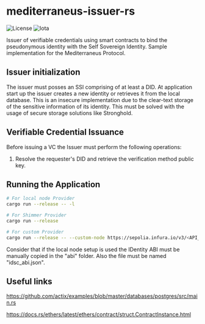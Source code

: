 # mediterraneus-issuer-rs

![License](https://img.shields.io/badge/License-Apache_2.0-blue.svg)
![Iota](https://img.shields.io/badge/iota-29334C?style=for-the-badge&logo=iota&logoColor=white)

Issuer of verifiable credentials using smart contracts to bind the pseudonymous identity with the Self Sovereign Identity. Sample implementation for the Mediterraneus Protocol.

## Issuer initialization
The issuer must posses an SSI comprising of at least a DID. At application start up the issuer creates a new identity or retrieves it from the local database. 
This is an insecure implementation due to the clear-text storage of the sensitive information of its identity. This must be solved with the usage of secure storage solutions like Stronghold.

## Verifiable Credential Issuance
Before issuing a VC the Issuer must perform the following operations:

1. Resolve the requester's DID and retrieve the verification method public key.

## Running the Application
```sh
# For local node Provider
cargo run --release -- -l

# For Shimmer Provider
cargo run --release

# For custom Provider
cargo run --release -- --custom-node https://sepolia.infura.io/v3/<API_KEY> --chain-id 11155111
```

Consider that if the local node setup is used the IDentity ABI must be manually copied in the "abi" folder. Also the file must be named "idsc_abi.json".

## Useful links
https://github.com/actix/examples/blob/master/databases/postgres/src/main.rs

https://docs.rs/ethers/latest/ethers/contract/struct.ContractInstance.html